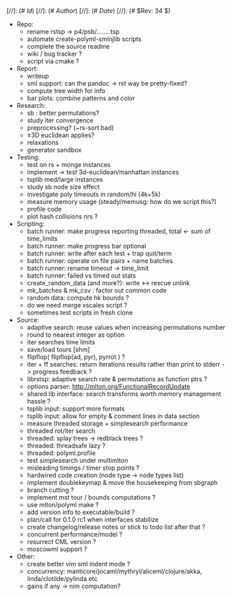 
[//]: (# $Id$)
[//]: (# $Author$)
[//]: (# $Date$)
[//]: (# $Rev: 34 $)

* Repo:
    - rename rstsp -> p4/psb/........tsp
    - automate create-polyml-smlnjlib scripts
    - complete the source readme
    - wiki / bug tracker ?
    - script via cmake ?
* Report:
    - writeup
    - sml support: can the pandoc -> rst way be pretty-fixed?
    - compute tree width for info
    - bar plots: combine patterns and color
* Research:
    - sb : better permutations?
    - study iter convergence
    - preprocessing? (~rs-sort bad)
    - ≥3D euclidean applies?
    - relaxations
    - generator sandbox
* Testing:
    - test on rs + monge instances
    - implement -> test 3d-euclidean/manhattan instances
    - tsplib med/large instances
    - study sb node size effect
    - investigate poly timeouts in random/hi (4k+5k)
    - measure memory usage (steady/memusg: how do we script this?)
    - profile code
    - plot hash collisions nrs ?
* Scripting:
    - batch runner: make progress reporting threaded, total <- sum of time_limits
    - batch runner: make progress bar optional
    - batch runner: write after each test + trap quit/term
    - batch runner: operate on file pairs + name batches
    - batch runner: rename timeout -> time_limit
    - batch runner: failed vs timed out stats
    - create_random_data (and more?): write <-> rescue unlink
    - mk_batches & mk_csv : factor out common code
    - random data: compute hk bounds ?
    - do we need merge xscales script ?
    - sometimes test scripts in fresh clone
* Source:
    - adaptive search: reuse values when increasing permutations number
    - round to nearest integer as option
    - iter searches time limits
    - save/load tours [shm]
    - flipflop( flipflop(ad, pyr), pyrrot ) ?
    - iter + ff searches: return iterations results rather than print to stderr -> progress feedback ?
    - librstsp: adaptive search rate & permutations as function ptrs ?
    - options parser: http://mlton.org/FunctionalRecordUpdate
    - shared lib interface: search transforms worth memory management hassle ?
    - tsplib input: support more formats
    - tsplib input: allow for empty & comment lines in data section
    - measure threaded storage + simplesearch performance
    - threaded rot/iter search
    - threaded: splay trees -> redblack trees ?
    - threaded: threadsafe lazy ?
    - threaded: polyml.profile
    - test simplesearch under multimlton
    - misleading timings / timer stop points ?
    - hardwired code creation (node type -> node types list)
    - implement doublekeymap & move the housekeeping from sbgraph
    - branch cutting ?
    - implement mst tour / bounds computations ?
    - use mlton/polyml make ?
    - add version info to executable/build ?
    - plan/call for 0.1.0 rc1 when interfaces stabilize
    - create changelog/release notes or stick to todo list after that ?
    - concurrent performance/model ?
    - resurrect CML version ?
    - moscowml support ?
* Other:
    - create better vim sml indent mode ?
    - concurrency: manticore/jocaml/mythryl/aliceml/clojure/akka,
                   linda/clotilde/pylinda etc
    - gains if any -> nim computation?
